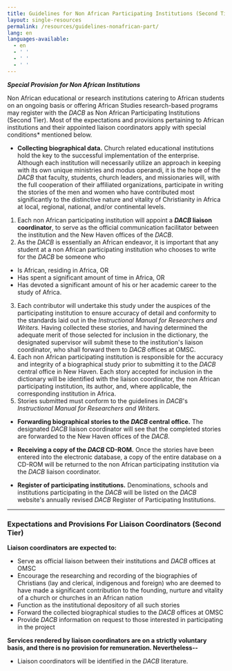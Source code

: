 ```yaml
---
title: Guidelines for Non African Participating Institutions (Second Tier)
layout: single-resources
permalink: /resources/guidelines-nonafrican-part/
lang: en
languages-available:                         
  - en
  - ' '
  - ' '
  - ' '
---
```

**_Special Provision for Non African Institutions_**  

Non African educational or research institutions catering to African students on an ongoing basis or offering African Studies research-based programs may register with the _DACB_ as Non African Participating Institutions (Second Tier). Most of the expectations and provisions pertaining to African institutions and their appointed liaison coordinators apply with special conditions* mentioned below.  

*   **Collecting biographical data.** Church related educational institutions hold the key to the successful implementation of the enterprise. Although each institution will necessarily utilize an approach in keeping with its own unique ministries and modus operandi, it is the hope of the _DACB_ that faculty, students, church leaders, and missionaries will, with the full cooperation of their affiliated organizations, participate in writing the stories of the men and women who have contributed most significantly to the distinctive nature and vitality of Christianity in Africa at local, regional, national, and/or continental levels.

1.  Each non African participating institution will appoint a **_DACB_ liaison coordinator**, to serve as the official communication facilitator between the institution and the New Haven offices of the _DACB_.  
2.  As the _DACB_ is essentially an African endeavor, it is important that any student at a non African participating institution who chooses to write for the _DACB_ be someone who
*   Is African, residing in Africa, OR  
*   Has spent a significant amount of time in Africa, OR  
*   Has devoted a significant amount of his or her academic career to the study of Africa.  
3.  Each contributor will undertake this study under the auspices of the participating institution to ensure accuracy of detail and conformity to the standards laid out in the _Instructional Manual for Researchers and Writers._ Having collected these stories, and having determined the adequate merit of those selected for inclusion in the dictionary, the designated supervisor will submit these to the institution's liaison coordinator, who shall forward them to _DACB_ offices at OMSC.  
4.  Each non African participating institution is responsible for the accuracy and integrity of a biographical study prior to submitting it to the _DACB_ central office in New Haven. Each story accepted for inclusion in the dictionary will be identified with the liaison coordinator, the non African participating institution, its author, and, where applicable, the corresponding institution in Africa.  
5.  Stories submitted must conform to the guidelines in _DACB_'s _Instructional Manual for Researchers and Writers._

*   **Forwarding biographical stories to the _DACB_ central office.** The designated _DACB_ liaison coordinator will see that the completed stories are forwarded to the New Haven offices of the _DACB_.  

*   **Receiving a copy of the _DACB_ CD-ROM.** Once the stories have been entered into the electronic database, a copy of the entire database on a CD-ROM will be returned to the non African participating institution via the _DACB_ liaison coordinator.  

*   **Register of participating institutions.** Denominations, schools and institutions participating in the _DACB_ will be listed on the _DACB_ website's annually revised _DACB_ Register of Participating Institutions.

* * *



### Expectations and Provisions For Liaison Coordinators (Second Tier)

**Liaison coordinators are expected to:**

*   Serve as official liaison between their institutions and _DACB_ offices at OMSC
*   Encourage the researching and recording of the biographies of Christians (lay and clerical, indigenous and foreign) who are deemed to have made a significant contribution to the founding, nurture and vitality of a church or churches in an African nation
*   Function as the institutional depository of all such stories
*   Forward the collected biographical studies to the _DACB_ offices at OMSC
*   Provide _DACB_ information on request to those interested in participating in the project

**Services rendered by liaison coordinators are on a strictly voluntary basis, and there is no provision for remuneration. Nevertheless--**

*   Liaison coordinators will be identified in the _DACB_ literature.  
